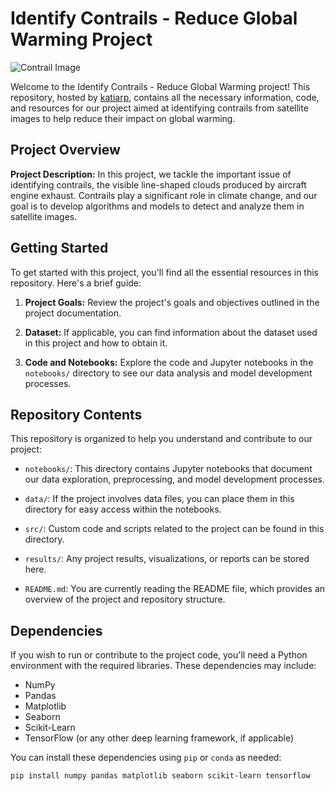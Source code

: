 # Identify Contrails - Reduce Global Warming Project

![Contrail Image](https://storage.googleapis.com/kaggle-media/competitions/Google-Contrails/waterdroplets.png)

Welcome to the Identify Contrails - Reduce Global Warming project! This repository, hosted by [katiarp](https://github.com/katiarp), contains all the necessary information, code, and resources for our project aimed at identifying contrails from satellite images to help reduce their impact on global warming.

## Project Overview

**Project Description:** In this project, we tackle the important issue of identifying contrails, the visible line-shaped clouds produced by aircraft engine exhaust. Contrails play a significant role in climate change, and our goal is to develop algorithms and models to detect and analyze them in satellite images.

## Getting Started

To get started with this project, you'll find all the essential resources in this repository. Here's a brief guide:

1. **Project Goals:** Review the project's goals and objectives outlined in the project documentation.

2. **Dataset:** If applicable, you can find information about the dataset used in this project and how to obtain it.

3. **Code and Notebooks:** Explore the code and Jupyter notebooks in the `notebooks/` directory to see our data analysis and model development processes.

## Repository Contents

This repository is organized to help you understand and contribute to our project:

- `notebooks/`: This directory contains Jupyter notebooks that document our data exploration, preprocessing, and model development processes.

- `data/`: If the project involves data files, you can place them in this directory for easy access within the notebooks.

- `src/`: Custom code and scripts related to the project can be found in this directory.

- `results/`: Any project results, visualizations, or reports can be stored here.

- `README.md`: You are currently reading the README file, which provides an overview of the project and repository structure.

## Dependencies

If you wish to run or contribute to the project code, you'll need a Python environment with the required libraries. These dependencies may include:

- NumPy
- Pandas
- Matplotlib
- Seaborn
- Scikit-Learn
- TensorFlow (or any other deep learning framework, if applicable)

You can install these dependencies using `pip` or `conda` as needed:

```bash
pip install numpy pandas matplotlib seaborn scikit-learn tensorflow

